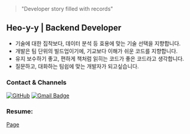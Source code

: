 > "Developer story filled with records"
## Heo-y-y | Backend Developer
- 기술에 대한 집착보다, 데이터 분석 등 효용에 맞는 기술 선택을 지향합니다.
- 개발은 팀 단위의 빌드업이기에, 기교보다 이해가 쉬운 코드를 지향합니다.
- 유지 보수하기 좋고, 편하게 책처럼 읽히는 코드가 좋은 코드라고 생각합니다.
- 질문하고, 대화하는 팀쉽에 맞는 개발자가 되고싶습니다.
### Contact & Channels
[![GitHub](https://img.shields.io/badge/GitHub-181717.svg?&style=flat-square&logo=github&logoColor=white)](https://github.com/Heo-y-y)
[![Gmail Badge](https://img.shields.io/badge/Gmail-d14836?style=flat-square&logo=Gmail&logoColor=white&link=mailto:localhost8586@gmail.com)](mailto:localhost8586@gmail.com)
### Resume:
[Page](https://common-mouth-660.notion.site/620dcd4ee97c4f9f9611771b65c7794d)
